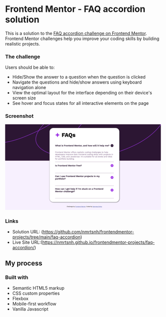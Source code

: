 # Frontend Mentor - FAQ accordion solution

This is a solution to the [FAQ accordion challenge on Frontend Mentor](https://www.frontendmentor.io/challenges/faq-accordion-wyfFdeBwBz). Frontend Mentor challenges help you improve your coding skills by building realistic projects.

### The challenge

Users should be able to:

- Hide/Show the answer to a question when the question is clicked
- Navigate the questions and hide/show answers using keyboard navigation alone
- View the optimal layout for the interface depending on their device's screen size
- See hover and focus states for all interactive elements on the page

### Screenshot

![FAQ accordion](./assets/images/screenshot.png)

### Links

- Solution URL: (https://github.com/nmrtsnh/frontendmentor-projects/tree/main/faq-accordion)
- Live Site URL:(https://nmrtsnh.github.io/frontendmentor-projects/faq-accordion/)

## My process

### Built with

- Semantic HTML5 markup
- CSS custom properties
- Flexbox
- Mobile-first workflow
- Vanilla Javascript
